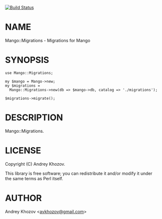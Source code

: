 [![Build Status](https://travis-ci.org/avkhozov/Mango-Migrations.svg?branch=master)](https://travis-ci.org/avkhozov/Mango-Migrations)
# NAME

Mango::Migrations - Migrations for Mango

# SYNOPSIS

    use Mango::Migrations;

    my $mango = Mango->new;
    my $migrations =
      Mango::Migrations->new(db => $mango->db, catalog => './migrations');

    $migrations->migrate();

# DESCRIPTION

Mango::Migrations.

# LICENSE

Copyright (C) Andrey Khozov.

This library is free software; you can redistribute it and/or modify it under
the same terms as Perl itself.

# AUTHOR

Andrey Khozov &lt;avkhozov@gmail.com>
